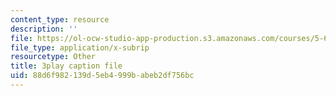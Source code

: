 ```yaml
---
content_type: resource
description: ''
file: https://ol-ocw-studio-app-production.s3.amazonaws.com/courses/5-61-physical-chemistry-fall-2017/88d6f982139d5eb4999babeb2df756bc_YKfoSx16mXk.vtt
file_type: application/x-subrip
resourcetype: Other
title: 3play caption file
uid: 88d6f982-139d-5eb4-999b-abeb2df756bc
---
```

